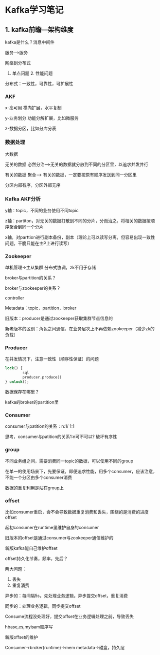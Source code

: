 # Kafka学习笔记

## 1. kafka前瞻—架构维度

kafka是什么？消息中间件

服务——>服务 

网络到分布式

1. 单点问题 2. 性能问题

分布式：一致性，可靠性，可扩展性



### AKF

x-高可用 横向扩展，水平复制

y-业务划分 功能分解扩展，比如微服务

z-数据分区，比如分库分表



### 数据处理

大数据

无关的数据 必然分治——>无关的数据就分散到不同的分区里，以追求并发并行

有关的数据 聚合——> 有关的数据，一定要按原有顺序发送到同一分区里

分区内部有序，分区外部无序



### Kafka AKF分析

y轴：topic，不同的业务使用不同topic

z轴：partiton，对无关的数据打散到不同的分片，分而治之。将相关的数据按顺序聚合到同一个分片

x轴，对parttion进行副本备份，副本（理论上可以读写分离，但容易出现一致性问题，干脆只能在主P上进行读写）



### Zookeeper

单机管理->主从集群   分布式协调，zk不用于存储

broker与partition的关系？

broker与zookeeper的关系？

controller

Metadata：topic，partition，broker

旧版本：producer是通过zookeeper获取集群节点信息的

新老版本的区别：角色之间通信，在业务层次上不再依赖zookeeper（减少zk的负载）



### Producer

在并发情况下，注意一致性（顺序性保证）的问题
```sql
lock() { 
		sql
		producer.produce()
} unlock();

``` 


数据保存在哪里？

kafka的broker的partition里



### Consumer

consumer与patition的关系：n:1/ 1:1

思考，consumer与patition的关系1:n可不可以? 破坏有序性



### group

不同业务组之间，需要消费同一topic的数据，可以使用不同的group

在单一的使用场景下，先要保证，即便追求性能，用多个consumer，应该注意，不能一个分区由多个consumer消费

数据的重复利用是站在group上



### offset

比如consumer重启，会不会导致数据重复消费和丢失，围绕的是消费的进度offset

起初consumer在runtime里维护自身的consumer

旧版本的offset是通过consumer与zookeeper通信维护的

新版kafka能自己维护offset

offset持久化节奏，频率，先后？

两大问题：

1. 丢失
2. 重复消费

异步的：每间隔5s，先处理业务逻辑，异步提交offset，重复消费

同步的：处理业务逻辑，同步提交offset

Consume流程没处理好，提交offset在业务逻辑处理之前，导致丢失

hbase,es,myisam顺序写

新版offset的维护

Consumer->broker(runtime)->mem metadata->磁盘，持久层

